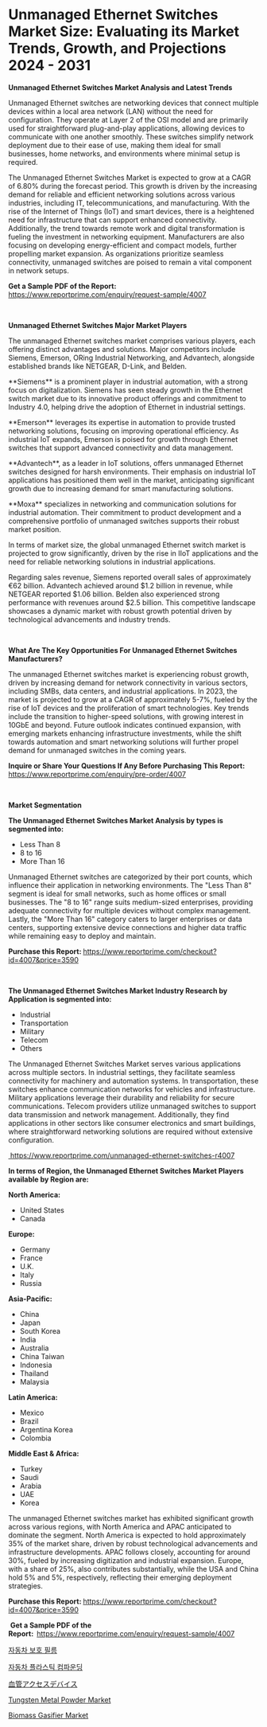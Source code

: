 <p><h1>Unmanaged Ethernet Switches Market Size: Evaluating its Market Trends, Growth, and Projections 2024 - 2031</h1></p><p><strong>Unmanaged Ethernet Switches Market Analysis and Latest Trends</strong></p>
<p><p>Unmanaged Ethernet switches are networking devices that connect multiple devices within a local area network (LAN) without the need for configuration. They operate at Layer 2 of the OSI model and are primarily used for straightforward plug-and-play applications, allowing devices to communicate with one another smoothly. These switches simplify network deployment due to their ease of use, making them ideal for small businesses, home networks, and environments where minimal setup is required.</p><p>The Unmanaged Ethernet Switches Market is expected to grow at a CAGR of 6.80% during the forecast period. This growth is driven by the increasing demand for reliable and efficient networking solutions across various industries, including IT, telecommunications, and manufacturing. With the rise of the Internet of Things (IoT) and smart devices, there is a heightened need for infrastructure that can support enhanced connectivity. Additionally, the trend towards remote work and digital transformation is fueling the investment in networking equipment. Manufacturers are also focusing on developing energy-efficient and compact models, further propelling market expansion. As organizations prioritize seamless connectivity, unmanaged switches are poised to remain a vital component in network setups.</p></p>
<p><strong>Get a Sample PDF of the Report:&nbsp;</strong> <a href="https://www.reportprime.com/enquiry/request-sample/4007">https://www.reportprime.com/enquiry/request-sample/4007</a></p>
<p>&nbsp;</p>
<p><strong>Unmanaged Ethernet Switches Major Market Players</strong></p>
<p><p>The unmanaged Ethernet switches market comprises various players, each offering distinct advantages and solutions. Major competitors include Siemens, Emerson, ORing Industrial Networking, and Advantech, alongside established brands like NETGEAR, D-Link, and Belden. </p><p>**Siemens** is a prominent player in industrial automation, with a strong focus on digitalization. Siemens has seen steady growth in the Ethernet switch market due to its innovative product offerings and commitment to Industry 4.0, helping drive the adoption of Ethernet in industrial settings.</p><p>**Emerson** leverages its expertise in automation to provide trusted networking solutions, focusing on improving operational efficiency. As industrial IoT expands, Emerson is poised for growth through Ethernet switches that support advanced connectivity and data management.</p><p>**Advantech**, as a leader in IoT solutions, offers unmanaged Ethernet switches designed for harsh environments. Their emphasis on industrial IoT applications has positioned them well in the market, anticipating significant growth due to increasing demand for smart manufacturing solutions.</p><p>**Moxa** specializes in networking and communication solutions for industrial automation. Their commitment to product development and a comprehensive portfolio of unmanaged switches supports their robust market position.</p><p>In terms of market size, the global unmanaged Ethernet switch market is projected to grow significantly, driven by the rise in IIoT applications and the need for reliable networking solutions in industrial applications.</p><p>Regarding sales revenue, Siemens reported overall sales of approximately €62 billion. Advantech achieved around $1.2 billion in revenue, while NETGEAR reported $1.06 billion. Belden also experienced strong performance with revenues around $2.5 billion. This competitive landscape showcases a dynamic market with robust growth potential driven by technological advancements and industry trends.</p></p>
<p>&nbsp;</p>
<p><strong>What Are The Key Opportunities For Unmanaged Ethernet Switches Manufacturers?</strong></p>
<p><p>The unmanaged Ethernet switches market is experiencing robust growth, driven by increasing demand for network connectivity in various sectors, including SMBs, data centers, and industrial applications. In 2023, the market is projected to grow at a CAGR of approximately 5-7%, fueled by the rise of IoT devices and the proliferation of smart technologies. Key trends include the transition to higher-speed solutions, with growing interest in 10GbE and beyond. Future outlook indicates continued expansion, with emerging markets enhancing infrastructure investments, while the shift towards automation and smart networking solutions will further propel demand for unmanaged switches in the coming years.</p></p>
<p><strong>Inquire or Share Your Questions If Any Before Purchasing This Report:</strong> <a href="https://www.reportprime.com/enquiry/pre-order/4007">https://www.reportprime.com/enquiry/pre-order/4007</a></p>
<p>&nbsp;</p>
<p><strong>Market Segmentation</strong></p>
<p><strong>The Unmanaged Ethernet Switches Market Analysis by types is segmented into:</strong></p>
<p><ul><li>Less Than 8</li><li>8 to 16</li><li>More Than 16</li></ul></p>
<p><p>Unmanaged Ethernet switches are categorized by their port counts, which influence their application in networking environments. The "Less Than 8" segment is ideal for small networks, such as home offices or small businesses. The "8 to 16" range suits medium-sized enterprises, providing adequate connectivity for multiple devices without complex management. Lastly, the "More Than 16" category caters to larger enterprises or data centers, supporting extensive device connections and higher data traffic while remaining easy to deploy and maintain.</p></p>
<p><strong>Purchase this Report:&nbsp;</strong><a href="https://www.reportprime.com/checkout?id=4007&price=3590">https://www.reportprime.com/checkout?id=4007&price=3590</a></p>
<p>&nbsp;</p>
<p><strong>The Unmanaged Ethernet Switches Market Industry Research by Application is segmented into:</strong></p>
<p><ul><li>Industrial</li><li>Transportation</li><li>Military</li><li>Telecom</li><li>Others</li></ul></p>
<p><p>The Unmanaged Ethernet Switches Market serves various applications across multiple sectors. In industrial settings, they facilitate seamless connectivity for machinery and automation systems. In transportation, these switches enhance communication networks for vehicles and infrastructure. Military applications leverage their durability and reliability for secure communications. Telecom providers utilize unmanaged switches to support data transmission and network management. Additionally, they find applications in other sectors like consumer electronics and smart buildings, where straightforward networking solutions are required without extensive configuration.</p></p>
<p><a href="https://www.reportprime.com/unmanaged-ethernet-switches-r4007">&nbsp;https://www.reportprime.com/unmanaged-ethernet-switches-r4007</a></p>
<p><strong>In terms of Region, the Unmanaged Ethernet Switches Market Players available by Region are:</strong></p>
<p>
    <p> <strong> North America: </strong>
        <ul>
            <li>United States</li>
            <li>Canada</li>
        </ul>
        </p> 
    <p> <strong> Europe: </strong>
        <ul>
            <li>Germany</li>
            <li>France</li>
            <li>U.K.</li>
            <li>Italy</li>
            <li>Russia</li>
        </ul>
        </p> 
    <p> <strong> Asia-Pacific: </strong>
        <ul>
            <li>China</li>
            <li>Japan</li>
            <li>South Korea</li>
            <li>India</li>
            <li>Australia</li>
            <li>China Taiwan</li>
            <li>Indonesia</li>
            <li>Thailand</li>
            <li>Malaysia</li>
        </ul>
        </p> 
    <p> <strong> Latin America: </strong>
        <ul>
            <li>Mexico</li>
            <li>Brazil</li>
            <li>Argentina Korea</li>
            <li>Colombia</li>
        </ul>
        </p> 
    <p> <strong> Middle East & Africa: </strong>
        <ul>
            <li>Turkey</li>
            <li>Saudi</li>
            <li>Arabia</li>
            <li>UAE</li>
            <li>Korea</li>
        </ul>
    </p>
    </p>
<p><p>The unmanaged Ethernet switches market has exhibited significant growth across various regions, with North America and APAC anticipated to dominate the segment. North America is expected to hold approximately 35% of the market share, driven by robust technological advancements and infrastructure developments. APAC follows closely, accounting for around 30%, fueled by increasing digitization and industrial expansion. Europe, with a share of 25%, also contributes substantially, while the USA and China hold 5% and 5%, respectively, reflecting their emerging deployment strategies.</p></p>
<p><strong>Purchase this Report: </strong><a href="https://www.reportprime.com/checkout?id=4007&price=3590">https://www.reportprime.com/checkout?id=4007&price=3590</a></p>
<p>&nbsp;<strong>Get a Sample PDF of the Report:&nbsp;&nbsp;</strong><a href="https://www.reportprime.com/enquiry/request-sample/4007">https://www.reportprime.com/enquiry/request-sample/4007</a></p>
<p><strong></strong></p>
<p><p><a href="https://medium.com/@delmyx2tuliau/%EA%B8%80%EB%A1%9C%EB%B2%8C-%EC%9E%90%EB%8F%99%EC%B0%A8-%EB%B3%B4%ED%98%B8-%ED%95%84%EB%A6%84-%EC%8B%9C%EC%9E%A5%EC%9D%80-2024%EB%85%84%EB%B6%80%ED%84%B0-2031%EB%85%84%EA%B9%8C%EC%A7%80-6-8-%EC%9D%98-%EC%97%B0%ED%8F%89%EA%B7%A0-%EC%84%B1%EC%9E%A5%EB%A5%A0-cagr-%EC%9D%84-%EA%B8%B0%EB%A1%9D%ED%95%A0-%EA%B2%83%EC%9C%BC%EB%A1%9C-%EC%98%88%EC%83%81%EB%90%A9%EB%8B%88%EB%8B%A4-59ff392b9158">자동차 보호 필름</a></p><p><a href="https://medium.com/@delmyx2tuliau/%EC%9E%90%EB%8F%99%EC%B0%A8-%ED%94%8C%EB%9D%BC%EC%8A%A4%ED%8B%B1-%EC%BB%B4%ED%8C%8C%EC%9A%B4%EB%94%A9-%EC%8B%9C%EC%9E%A5-%EC%97%AD%ED%95%99-%ED%83%90%EC%83%89-%EA%B8%80%EB%A1%9C%EB%B2%8C-%ED%8A%B8%EB%A0%8C%EB%93%9C-%EB%B0%8F-%EB%AF%B8%EB%9E%98-%EC%84%B1%EC%9E%A5-%EC%A0%84%EB%A7%9D-2024-2031-114%ED%8E%98%EC%9D%B4%EC%A7%80%EC%97%90-%EA%B1%B8%EC%B3%90-%EB%8B%A4%EB%A3%B8-d240b6e8db37">자동차 플라스틱 컴파운딩</a></p><p><a href="https://medium.com/@lenorakris2023/%E8%A1%80%E7%AE%A1%E3%82%A2%E3%82%AF%E3%82%BB%E3%82%B9%E3%83%87%E3%83%90%E3%82%A4%E3%82%B9%E5%B8%82%E5%A0%B4%E3%81%AE%E6%88%90%E9%95%B7-%E5%B8%82%E5%A0%B4%E3%82%BB%E3%82%B0%E3%83%A1%E3%83%B3%E3%83%86%E3%83%BC%E3%82%B7%E3%83%A7%E3%83%B3%E3%81%8A%E3%82%88%E3%81%B3%E5%9C%B0%E5%9F%9F%E5%88%86%E6%9E%90-%E4%B8%96%E7%95%8C%E4%BA%88%E6%B8%AC2031-bf39e80a8b0d">血管アクセスデバイス</a></p><p><a href="https://issuu.com/reportprime-2/docs/tungsten-metal-powder-market-size-2_cb1aecb0393bcc">Tungsten Metal Powder Market</a></p><p><a href="https://medium.com/@beaugrant95/future-ready-strategic-insights-into-the-global-biomass-gasifier-market-2024-2031-3c06094c26de">Biomass Gasifier Market</a></p></p>